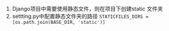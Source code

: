 1. Django项目中需要使用静态文件，则在项目下创建static
文件夹
2. settting.py中配置静态文件夹的路径 `STATICFILES_DIRS = [os.path.join(BASE_DIR, 'static')] `